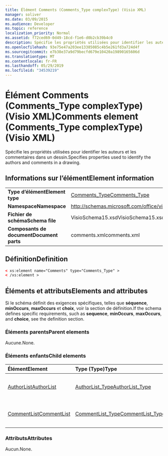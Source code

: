 ```yaml
---
title: Élément Comments (Comments_Type complexType) (Visio XML)
manager: soliver
ms.date: 03/09/2015
ms.audience: Developer
ms.topic: reference
localization_priority: Normal
ms.assetid: f72ced69-0d49-18cd-f1e6-d0b2cb39b4c0
description: Spécifie les propriétés utilisées pour identifier les auteurs et les commentaires dans un dessin.
ms.openlocfilehash: 93e75e47a203ee13385085c4b5e261fd3a724d4f
ms.sourcegitcommit: e7b38e37a9d79becfd679e10420a19890165606d
ms.translationtype: MT
ms.contentlocale: fr-FR
ms.lasthandoff: 05/29/2019
ms.locfileid: "34539219"
---
```

# <a name="comments-element-comments_type-complextype-visio-xml"></a><span data-ttu-id="26b2d-103">Élément Comments (Comments_Type complexType) (Visio XML)</span><span class="sxs-lookup"><span data-stu-id="26b2d-103">Comments element (Comments_Type complexType) (Visio XML)</span></span>

<span data-ttu-id="26b2d-104">Spécifie les propriétés utilisées pour identifier les auteurs et les commentaires dans un dessin.</span><span class="sxs-lookup"><span data-stu-id="26b2d-104">Specifies properties used to identify the authors and comments in a drawing.</span></span>
  
## <a name="element-information"></a><span data-ttu-id="26b2d-105">Informations sur l’élément</span><span class="sxs-lookup"><span data-stu-id="26b2d-105">Element information</span></span>

|||
|:-----|:-----|
|<span data-ttu-id="26b2d-106">**Type d’élément**</span><span class="sxs-lookup"><span data-stu-id="26b2d-106">**Element type**</span></span> <br/> |[<span data-ttu-id="26b2d-107">Comments_Type</span><span class="sxs-lookup"><span data-stu-id="26b2d-107">Comments_Type</span></span>](comments_type-complextypevisio-xml.md) <br/> |
|<span data-ttu-id="26b2d-108">**Namespace**</span><span class="sxs-lookup"><span data-stu-id="26b2d-108">**Namespace**</span></span> <br/> |http://schemas.microsoft.com/office/visio/2012/main  <br/> |
|<span data-ttu-id="26b2d-109">**Fichier de schéma**</span><span class="sxs-lookup"><span data-stu-id="26b2d-109">**Schema file**</span></span> <br/> |<span data-ttu-id="26b2d-110">VisioSchema15.xsd</span><span class="sxs-lookup"><span data-stu-id="26b2d-110">VisioSchema15.xsd</span></span>  <br/> |
|<span data-ttu-id="26b2d-111">**Composants de document**</span><span class="sxs-lookup"><span data-stu-id="26b2d-111">**Document parts**</span></span> <br/> |<span data-ttu-id="26b2d-112">comments.xml</span><span class="sxs-lookup"><span data-stu-id="26b2d-112">comments.xml</span></span>  <br/> |
   
## <a name="definition"></a><span data-ttu-id="26b2d-113">Définition</span><span class="sxs-lookup"><span data-stu-id="26b2d-113">Definition</span></span>

```XML
< xs:element name="Comments" type="Comments_Type" >
< /xs:element >
```

## <a name="elements-and-attributes"></a><span data-ttu-id="26b2d-114">Éléments et attributs</span><span class="sxs-lookup"><span data-stu-id="26b2d-114">Elements and attributes</span></span>

<span data-ttu-id="26b2d-115">Si le schéma définit des exigences spécifiques, telles que **séquence**, **minOccurs**, **maxOccurs** et **choix**, voir la section de définition.</span><span class="sxs-lookup"><span data-stu-id="26b2d-115">If the schema defines specific requirements, such as **sequence**, **minOccurs**, **maxOccurs**, and **choice**, see the definition section.</span></span> 
  
### <a name="parent-elements"></a><span data-ttu-id="26b2d-116">Éléments parents</span><span class="sxs-lookup"><span data-stu-id="26b2d-116">Parent elements</span></span>

<span data-ttu-id="26b2d-117">Aucune.</span><span class="sxs-lookup"><span data-stu-id="26b2d-117">None.</span></span>
  
### <a name="child-elements"></a><span data-ttu-id="26b2d-118">Éléments enfants</span><span class="sxs-lookup"><span data-stu-id="26b2d-118">Child elements</span></span>

|<span data-ttu-id="26b2d-119">**Élément**</span><span class="sxs-lookup"><span data-stu-id="26b2d-119">**Element**</span></span>|<span data-ttu-id="26b2d-120">**Type (Type)**</span><span class="sxs-lookup"><span data-stu-id="26b2d-120">**Type**</span></span>|<span data-ttu-id="26b2d-121">**Description**</span><span class="sxs-lookup"><span data-stu-id="26b2d-121">**Description**</span></span>|
|:-----|:-----|:-----|
|[<span data-ttu-id="26b2d-122">AuthorList</span><span class="sxs-lookup"><span data-stu-id="26b2d-122">AuthorList</span></span>](authorlist-element-comments_type-complextypevisio-xml.md) <br/> |[<span data-ttu-id="26b2d-123">AuthorList_Type</span><span class="sxs-lookup"><span data-stu-id="26b2d-123">AuthorList_Type</span></span>](authorlist_type-complextypevisio-xml.md) <br/> |<span data-ttu-id="26b2d-124">Spécifie les auteurs d’un dessin.</span><span class="sxs-lookup"><span data-stu-id="26b2d-124">Specifies the authors in a drawing.</span></span>  <br/> |
|[<span data-ttu-id="26b2d-125">CommentList</span><span class="sxs-lookup"><span data-stu-id="26b2d-125">CommentList</span></span>](commentlist-element-comments_type-complextypevisio-xml.md) <br/> |[<span data-ttu-id="26b2d-126">CommentList_Type</span><span class="sxs-lookup"><span data-stu-id="26b2d-126">CommentList_Type</span></span>](commentlist_type-complextypevisio-xml.md) <br/> |<span data-ttu-id="26b2d-127">Spécifie les commentaires d’un dessin.</span><span class="sxs-lookup"><span data-stu-id="26b2d-127">Specifies the comments in a drawing.</span></span>  <br/> |
   
### <a name="attributes"></a><span data-ttu-id="26b2d-128">Attributs</span><span class="sxs-lookup"><span data-stu-id="26b2d-128">Attributes</span></span>

<span data-ttu-id="26b2d-129">Aucun.</span><span class="sxs-lookup"><span data-stu-id="26b2d-129">None.</span></span>
  

